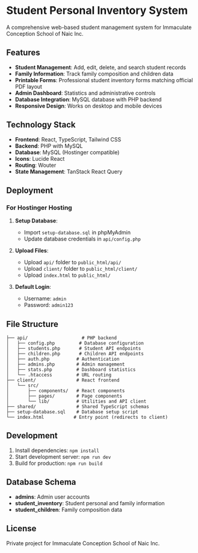 # Student Personal Inventory System

A comprehensive web-based student management system for Immaculate Conception School of Naic Inc.

## Features

- **Student Management**: Add, edit, delete, and search student records
- **Family Information**: Track family composition and children data
- **Printable Forms**: Professional student inventory forms matching official PDF layout
- **Admin Dashboard**: Statistics and administrative controls
- **Database Integration**: MySQL database with PHP backend
- **Responsive Design**: Works on desktop and mobile devices

## Technology Stack

- **Frontend**: React, TypeScript, Tailwind CSS
- **Backend**: PHP with MySQL
- **Database**: MySQL (Hostinger compatible)
- **Icons**: Lucide React
- **Routing**: Wouter
- **State Management**: TanStack React Query

## Deployment

### For Hostinger Hosting

1. **Setup Database**:
   - Import `setup-database.sql` in phpMyAdmin
   - Update database credentials in `api/config.php`

2. **Upload Files**:
   - Upload `api/` folder to `public_html/api/`
   - Upload `client/` folder to `public_html/client/`
   - Upload `index.html` to `public_html/`

3. **Default Login**:
   - Username: `admin`
   - Password: `admin123`

## File Structure

```
├── api/                    # PHP backend
│   ├── config.php         # Database configuration
│   ├── students.php       # Student API endpoints
│   ├── children.php       # Children API endpoints
│   ├── auth.php          # Authentication
│   ├── admins.php        # Admin management
│   ├── stats.php         # Dashboard statistics
│   └── .htaccess         # URL routing
├── client/               # React frontend
│   └── src/
│       ├── components/   # React components
│       ├── pages/        # Page components
│       └── lib/          # Utilities and API client
├── shared/               # Shared TypeScript schemas
├── setup-database.sql    # Database setup script
└── index.html           # Entry point (redirects to client)
```

## Development

1. Install dependencies: `npm install`
2. Start development server: `npm run dev`
3. Build for production: `npm run build`

## Database Schema

- **admins**: Admin user accounts
- **student_inventory**: Student personal and family information
- **student_children**: Family composition data

## License

Private project for Immaculate Conception School of Naic Inc.
